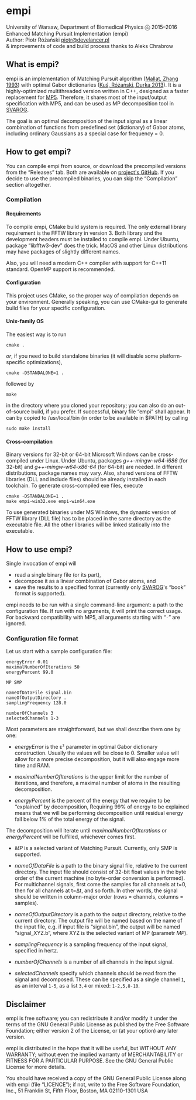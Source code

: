 empi
====

University of Warsaw, Department of Biomedical Physics ⓒ 2015–2016  
Enhanced Matching Pursuit Implementation (empi)  
Author: Piotr Różański <piotr@develancer.pl>  
& improvements of code and build process thanks to Aleks Chrabrow

## What is empi?

empi is an implementation of Matching Pursuit algorithm
([Mallat, Zhang 1993](http://dx.doi.org/10.1109/78.258082))
with optimal Gabor dictionaries
([Kuś, Różański, Durka 2013](http://dx.doi.org/10.1186/1475-925X-12-94)).
It is a highly-optimized multithreaded version written in C++,
designed as a faster replacement for
[MP5](https://github.com/BrainTech/matching-pursuit). Therefore, it shares most
of the input/output specification with MP5, and can be used as MP decomposition
tool in [SVAROG](https://github.com/BrainTech/svarog).

The goal is an optimal decomposition of the input signal as a linear combination
of functions from predefined set (dictionary) of Gabor atoms, including ordinary
Gaussians as a special case for frequency = 0.

## How to get empi?

You can compile empi from source, or download the precompiled versions from the
“Releases” tab. Both are available on
[project's GitHub](https://github.com/develancer/empi). If you decide to use
the precompiled binaries, you can skip the “Compilation” section altogether.

### Compilation

#### Requirements

To compile empi, CMake build system is required. The only external library
requirement is the FFTW library in version 3. Both library
and the development headers must be installed to compile empi. Under Ubuntu,
package “libfftw3-dev” does the trick. MacOS and other Linux distributions
may have packages of slightly different names.

Also, you will need a modern C++ compiler with support for C++11 standard.
OpenMP support is recommended.

#### Configuration

This project uses CMake, so the proper way of compilation depends on your
environment. Generally speaking, you can use CMake-gui to generate build files
for your specific configuration.

#### Unix-family OS

The easiest way is to run

	cmake .

_or_, if you need to build standalone binaries
(it will disable some platform-specific optimizations),

	cmake -DSTANDALONE=1 .

followed by

	make

in the directory where you cloned your repository; you can also do an
out-of-source build, if you prefer. If successful, binary file “empi” shall
appear. It can by copied to /usr/local/bin (in order to be available in $PATH)
by calling

	sudo make install

#### Cross-compilation

Binary versions for 32-bit or 64-bit Microsoft Windows can be cross-compiled
under Linux. Under Ubuntu, packages _g++-mingw-w64-i686_ (for 32-bit) and
_g++-mingw-w64-x86-64_ (for 64-bit) are needed. In different distributions,
package names may vary. Also, shared versions of FFTW
libraries (DLL and include files) should be already installed in each toolchain.
To generate cross-compiled exe files, execute

	cmake -DSTANDALONE=1 .
	make empi-win32.exe empi-win64.exe

To use generated binaries under MS Windows, the dynamic version of FFTW library
(DLL file) has to be placed in the same directory as the executable file.
All the other libraries will be linked statically into the executable.

## How to use empi?

Single invocation of empi will

* read a single binary file (or its part),
* decompose it as a linear combination of Gabor atoms, and
* save the results to a specified format (currently only
[SVAROG](https://github.com/BrainTech/svarog)'s “book” format is supported).

empi needs to be run with a single command-line argument: a path to the
configuration file. If run with no arguments, it will print the correct usage.
For backward compatibility with MP5, all arguments starting with “`-`” are ignored.

### Configuration file format

Let us start with a sample configuration file:

	energyError 0.01
	maximalNumberOfIterations 50
	energyPercent 99.0

	MP SMP

	nameOfDataFile signal.bin
	nameOfOutputDirectory .
	samplingFrequency 128.0

	numberOfChannels 3
	selectedChannels 1-3

Most parameters are straightforward, but we shall describe them one by one:

* _energyError_ is the ε² parameter in optimal Gabor dictionary construction.
Usually the values will be close to 0. Smaller value will allow for a more
precise decomposition, but it will also engage more time and RAM.

* _maximalNumberOfIterations_ is the upper limit for the number of iterations,
and therefore, a maximal number of atoms in the resulting decomposition.

* _energyPercent_ is the percent of the energy that we require to be “explained”
by decomposition, Requiring 99% of energy to be explained means that we will be
performing decomposition until residual energy fall below 1% of the total energy
of the signal.

The decomposition will iterate until _maximalNumberOfIterations_ or
_energyPercent_ will be fulfilled, whichever comes first.

* _MP_ is a selected variant of Matching Pursuit. Currently, only SMP is supported.

* _nameOfDataFile_ is a path to the binary signal file, relative to the current
directory. The input file should consist of 32-bit float values in the byte order
of the current machine (no byte-order conversion is performed). For multichannel
signals, first come the samples for all channels at t=0, then for all channels
at t=Δt, and so forth. In other words, the signal should be written
in column-major order (rows = channels, columns = samples).

* _nameOfOutputDirectory_ is a path to the output directory, relative to the
current directory. The output file will be named based on the name of the input
file, e.g. if input file is “signal.bin”, the output will be named “signal_XYZ.b”,
where XYZ is the selected variant of MP (parametr _MP_).

* _samplingFrequency_ is a sampling frequency of the input signal, specified in
hertz.

* _numberOfChannels_ is a number of all channels in the input signal.

* _selectedChannels_ specify which channels should be read from the signal and
decomposed. These can be specified as a single channel `1`, as an interval `1-5`,
as a list `3,4` or mixed: `1-2,5,8-10`.

## Disclaimer

empi is free software; you can redistribute it and/or modify it under the terms
of the GNU General Public License as published by the Free Software Foundation;
either version 2 of the License, or (at your option) any later version.

empi is distributed in the hope that it will be useful, but WITHOUT ANY
WARRANTY; without even the implied warranty of MERCHANTABILITY or FITNESS FOR A
PARTICULAR PURPOSE.  See the GNU General Public License for more details.

You should have received a copy of the GNU General Public License along with
empi (file “LICENCE”); if not, write to the Free Software Foundation, Inc.,
51 Franklin St, Fifth Floor, Boston, MA  02110-1301  USA
